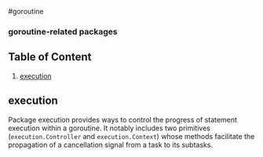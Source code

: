 #goroutine

### goroutine-related packages

## Table of Content
1. [execution](#execution)


## execution
Package execution provides ways to control the progress of statement execution
within a goroutine.
It notably includes two primitives (`execution.Controller` and
`execution.Context`) whose methods facilitate the propagation of
a cancellation signal from a task to its subtasks.
